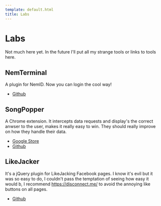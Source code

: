 ```yaml
---
template: default.html
title: Labs
---
```


# Labs

Not much here yet. In the future I'll put all my strange tools or links to tools here.

## NemTerminal

A plugin for NemID. Now you can login the cool way!

- [Github](https://github.com/Saturate/NemTerminal])

## SongPopper

A Chrome extension. It intercepts data requests and display's the correct anwser to the user, makes it really easy to win.
They should really improve on how they handle their data.

- [Google Store](https://chrome.google.com/webstore/detail/songpopper/ggajjiolijnoobokjaghfjhibpofamhh)
- [Github](https://github.com/Saturate/SongPopper])

## LikeJacker

It's a jQuery plugin for LikeJacking Facebook pages.
I know it's evil but it was so easy to do, I couldn't pass the temptation of seeing how easy it would b,
I recommend https://disconnect.me/ to avoid the annoying like buttons on all pages.

- [Github](https://github.com/Saturate/LikeJacker])
